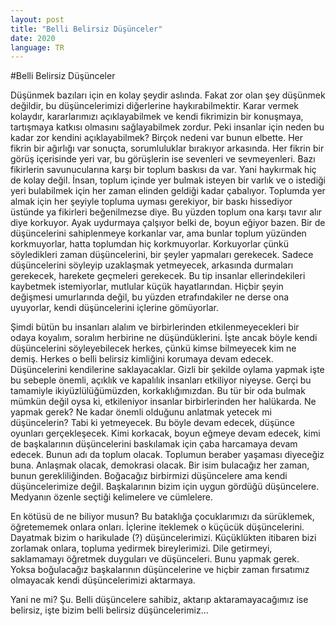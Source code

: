 ```yaml
---
layout: post
title: "Belli Belirsiz Düşünceler"
date: 2020
language: TR
---
```


#Belli Belirsiz Düşünceler


Düşünmek bazıları için en kolay şeydir aslında. Fakat zor olan şey düşünmek değildir, bu düşüncelerimizi diğerlerine haykırabilmektir. Karar vermek kolaydır, kararlarımızı açıklayabilmek ve kendi fikrimizin bir konuşmaya, tartışmaya katkısı olmasını sağlayabilmek zordur. Peki insanlar için neden bu kadar zor kendini açıklayabilmek? Birçok nedeni var bunun elbette. Her fikrin bir ağırlığı var sonuçta, sorumluluklar bırakıyor arkasında. Her fikrin bir görüş içerisinde yeri var, bu görüşlerin ise sevenleri ve sevmeyenleri. Bazı fikirlerin savunucularına karşı bir toplum baskısı da var. Yani haykırmak hiç de kolay değil. İnsan, toplum içinde yer bulmak isteyen bir varlık ve o istediği yeri bulabilmek için her zaman elinden geldiği kadar çabalıyor. Toplumda yer almak için her şeyiyle topluma uyması gerekiyor, bir baskı hissediyor üstünde ya fikirleri beğenilmezse diye. Bu yüzden toplum ona karşı tavır alır diye korkuyor. Ayak uydurmaya çalşıyor belki de, boyun eğiyor bazen. Bir de düşüncelerini sahiplenmeye korkanlar var, ama bunlar toplum yüzünden korkmuyorlar, hatta toplumdan hiç korkmuyorlar. Korkuyorlar çünkü söyledikleri zaman düşüncelerini, bir şeyler yapmaları gerekecek. Sadece düşüncelerini söyleyip uzaklaşmak yetmeyecek, arkasında durmaları gerekecek, harekete geçmeleri gerekecek. Bu tip insanlar ellerindekileri kaybetmek istemiyorlar, mutlular küçük hayatlarından. Hiçbir şeyin değişmesi umurlarında değil, bu yüzden etrafındakiler ne derse ona uyuyorlar, kendi düşüncelerini içlerine gömüyorlar.

Şimdi bütün bu insanları alalım ve birbirlerinden etkilenmeyecekleri bir odaya koyalım, soralım herbirine ne düşündüklerini. İşte ancak böyle kendi düşüncelerini söyleyebilecek herkes, çünkü kimse bilmeyecek kim ne demiş. Herkes o belli belirsiz kimliğini korumaya devam edecek. Düşüncelerini kendilerine saklayacaklar. Gizli bir şekilde oylama yapmak işte bu sebeple önemli, açıklık ve kapalılık insanları etkiliyor niyeyse. Gerçi bu tamamiyle ikiyüzlülüğümüzden, korkaklığımızdan. Bu tür bir oda bulmak mümkün değil oysa ki, etkileniyor insanlar birbirlerinden her halükarda. Ne yapmak gerek? Ne kadar önemli olduğunu anlatmak yetecek mi düşüncelerin? Tabi ki yetmeyecek. Bu böyle devam edecek, düşünce oyunları gerçekleşecek. Kimi korkacak, boyun eğmeye devam edecek, kimi de başkalarının düşüncelerini baskılamak için çaba harcamaya devam edecek. Bunun adı da toplum olacak. Toplumun beraber yaşaması diyeceğiz buna. Anlaşmak olacak, demokrasi olacak. Bir isim bulacağız her zaman, bunun gerekliliğinden. Boğacağız birbirmizi düşüncelere ama kendi düşüncelerimize değil. Başkalarının bizim için uygun gördüğü düşüncelere. Medyanın özenle seçtiği kelimelere ve cümlelere. 

En kötüsü de ne biliyor musun? Bu bataklığa çocuklarımızı da sürüklemek, öğretememek onlara onları. İçlerine iteklemek o küçücük düşüncelerini. Dayatmak bizim o harikulade (?) düşüncelerimizi. Küçüklükten itibaren bizi zorlamak onlara, topluma yedirmek bireylerimizi. Dile getirmeyi, saklamamayı öğretmek duyguları ve düşünceleri. Bunu yapmak gerek. Yoksa boğulacağız başkalarının düşüncelerine ve hiçbir zaman fırsatımız olmayacak kendi düşüncelerimizi aktarmaya.

Yani ne mi? Şu. Belli düşüncelere sahibiz, aktarıp aktaramayacağımız ise belirsiz, işte bizim belli belirsiz düşüncelerimiz...